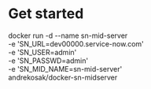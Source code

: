 # Get started

docker run -d --name sn-mid-server \
  -e 'SN_URL=dev00000.service-now.com' \
  -e 'SN_USER=admin' \
  -e 'SN_PASSWD=admin' \
  -e 'SN_MID_NAME=sn-mid-server' \
  andrekosak/docker-sn-midserver